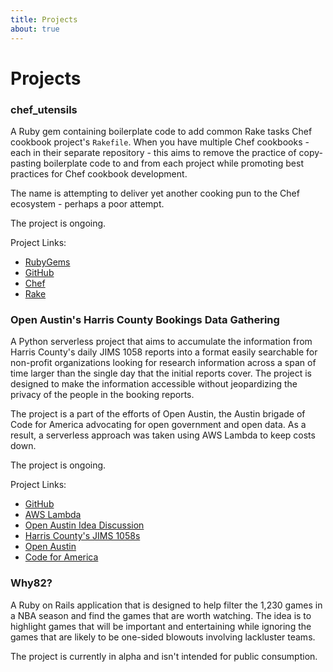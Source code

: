 ```yaml
---
title: Projects
about: true
---
```


# Projects

### chef_utensils

A Ruby gem containing boilerplate code to add common Rake tasks Chef cookbook project's `Rakefile`.
When you have multiple Chef cookbooks - each in their separate repository - this aims to remove the practice of
copy-pasting boilerplate code to and from each project while promoting best practices for Chef cookbook development.

The name is attempting to deliver yet another cooking pun to the Chef ecosystem - perhaps a poor attempt.

The project is ongoing.

Project Links:

- [RubyGems](https://rubygems.org/gems/chef_utensils)
- [GitHub](https://github.com/colbywhite/chef_utensils)
- [Chef](https://www.chef.io)
- [Rake](https://ruby.github.io/rake)

### Open Austin's Harris County Bookings Data Gathering

A Python serverless project that aims to accumulate the information from Harris County's daily JIMS 1058 reports
into a format easily searchable for non-profit organizations looking for research information across a span of time
larger than the single day that the initial reports cover.
The project is designed to make the information accessible without jeopardizing the privacy of the people in the
booking reports.

The project is a part of the efforts of Open Austin, the Austin brigade of Code for America advocating for open
government and open data. As a result, a serverless approach was taken using AWS Lambda to keep costs down.

The project is ongoing.

Project Links:

- [GitHub](https://github.com/open-austin/harris-county-bookings)
- [AWS Lambda](https://aws.amazon.com/lambda)
- [Open Austin Idea Discussion](https://github.com/open-austin/project-ideas/issues/73)
- [Harris County's JIMS 1058s](http://www.jims.hctx.net/jimshome/jimsreports/reports.htm)
- [Open Austin](https://www.open-austin.org)
- [Code for America](https://www.codeforamerica.org)

### Why82?

A Ruby on Rails application that is designed to help filter the 1,230 games in a NBA season and find the games that are
worth watching. The idea is to highlight games that will be important and entertaining while ignoring the games that are
likely to be one-sided blowouts involving lackluster teams.

The project is currently in alpha and isn't intended for public consumption.
